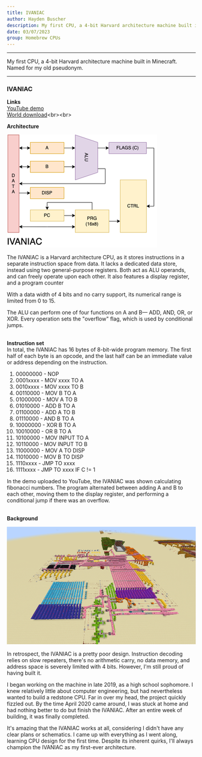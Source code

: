 ```yaml
---
title: IVANIAC
author: Hayden Buscher
description: My first CPU, a 4-bit Harvard architecture machine built in Minecraft.
date: 03/07/2023
group: Homebrew CPUs
---
```


<div class="border header">
<hr>
<p>My first CPU, a 4-bit Harvard architecture machine built in Minecraft. Named for my old pseudonym.</p>
<hr>
</div>

### IVANIAC
**Links**  
[YouTube demo](https://youtu.be/TZ7_-GC8dOE)  
[World download](http://www.mediafire.com/file/opm06dq...)<br><br>

**Architecture**

![IVANIAC architecture flowchart](/projects/img/ivaniac_arch.png)

The IVANIAC is a Harvard architecture CPU, as it stores instructions in a separate instruction space from data. It lacks a dedicated data store, instead using two general-purpose registers. Both act as ALU operands, and can freely operate upon each other. It also features a display register, and a program counter

With a data width of 4 bits and no carry support, its numerical range is limited from 0 to 15. 

The ALU can perform one of four functions on A and B— ADD, AND, OR, or XOR. Every operation sets the "overflow" flag, which is used by conditional jumps.<br><br>

**Instruction set**  
In total, the IVANIAC has 16 bytes of 8-bit-wide program memory. The first half of each byte is an opcode, and the last half can be an immediate value or address depending on the instruction.

1. 00000000 - NOP
2. 0001xxxx - MOV xxxx TO A
3. 0010xxxx - MOV xxxx TO B
4. 00110000 - MOV B TO A
5. 01000000 - MOV A TO B
6. 01010000 - ADD B TO A
7. 01100000 - ADD A TO B
8. 01110000 - AND B TO A
9. 10000000 - XOR B TO A
10. 10010000 - OR B TO A
11. 10100000 - MOV INPUT TO A
12. 10110000 - MOV INPUT TO B
13. 11000000 - MOV A TO DISP
14. 11010000 - MOV B TO DISP
15. 1110xxxx - JMP TO xxxx
16. 1111xxxx - JMP TO xxxx IF C != 1

In the demo uploaded to YouTube, the IVANIAC was shown calculating fibonacci numbers. The program alternated between adding A and B to each other, moving them to the display register, and performing a conditional jump if there was an overflow.<br><br>

**Background**

![IVANIAC flyover](/projects/img/ivaniac_flyover.png)

In retrospect, the IVANIAC is a pretty poor design. Instruction decoding relies on slow repeaters, there's no arithmetic carry, no data memory, and address space is severely limited with 4 bits. However, I'm still proud of having built it.

I began working on the machine in late 2019, as a high school sophomore. I knew relatively little about computer engineering, but had nevertheless  wanted to build a redstone CPU. Far in over my head, the project quickly fizzled out. By the time April 2020 came around, I was stuck at home and had nothing better to do but finish the IVANIAC. After an entire week of building, it was finally completed.

It's amazing that the IVANIAC works at all, considering I didn't have any clear plans or schematics. I came up with everything as I went along, learning CPU design for the first time. Despite its inherent quirks, I'll always champion the IVANIAC as my first-ever architecture.